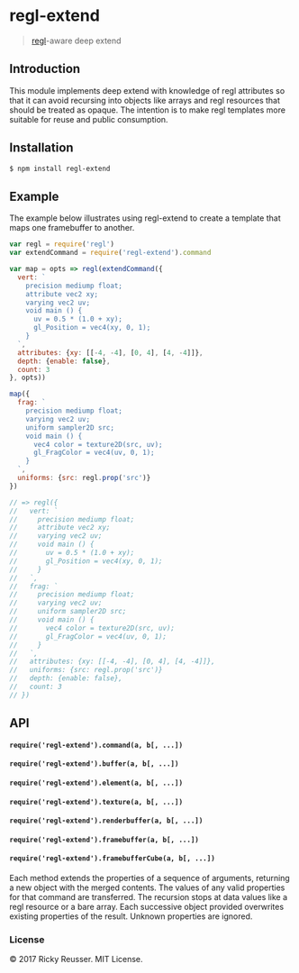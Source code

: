 # regl-extend

> [regl](https://github.com/regl-project/regl)-aware deep extend

## Introduction

This module implements deep extend with knowledge of regl attributes so that it can avoid recursing into objects like arrays and regl resources that should be treated as opaque. The intention is to make regl templates more suitable for reuse and public consumption.

## Installation

```bash
$ npm install regl-extend
```

## Example

The example below illustrates using regl-extend to create a template that maps one framebuffer to another.

```javascript
var regl = require('regl')
var extendCommand = require('regl-extend').command

var map = opts => regl(extendCommand({
  vert: `
    precision mediump float;
    attribute vec2 xy; 
    varying vec2 uv; 
    void main () {
      uv = 0.5 * (1.0 + xy);
      gl_Position = vec4(xy, 0, 1); 
    }   
  `, 
  attributes: {xy: [[-4, -4], [0, 4], [4, -4]]},
  depth: {enable: false},
  count: 3
}, opts))

map({
  frag: `
    precision mediump float;
    varying vec2 uv; 
    uniform sampler2D src;
    void main () {
      vec4 color = texture2D(src, uv);
      gl_FragColor = vec4(uv, 0, 1); 
    }  
  `,
  uniforms: {src: regl.prop('src')}
})

// => regl({
//   vert: `
//     precision mediump float;
//     attribute vec2 xy; 
//     varying vec2 uv; 
//     void main () {
//       uv = 0.5 * (1.0 + xy);
//       gl_Position = vec4(xy, 0, 1); 
//     }   
//   `, 
//   frag: `
//     precision mediump float;
//     varying vec2 uv; 
//     uniform sampler2D src;
//     void main () {
//       vec4 color = texture2D(src, uv);
//       gl_FragColor = vec4(uv, 0, 1); 
//     }  
//   `,
//   attributes: {xy: [[-4, -4], [0, 4], [4, -4]]},
//   uniforms: {src: regl.prop('src')}
//   depth: {enable: false},
//   count: 3
// })
```

## API

#### `require('regl-extend').command(a, b[, ...])`
#### `require('regl-extend').buffer(a, b[, ...])`
#### `require('regl-extend').element(a, b[, ...])`
#### `require('regl-extend').texture(a, b[, ...])`
#### `require('regl-extend').renderbuffer(a, b[, ...])`
#### `require('regl-extend').framebuffer(a, b[, ...])`
#### `require('regl-extend').framebufferCube(a, b[, ...])`

Each method extends the properties of a sequence of arguments, returning a new object with the merged contents. The values of any valid properties for that command are transferred. The recursion stops at data values like a regl resource or a bare array. Each successive object provided overwrites existing properties of the result. Unknown properties are ignored.

### License

&copy; 2017 Ricky Reusser. MIT License.
